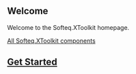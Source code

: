 
## Welcome

Welcome to the Softeq.XToolkit homepage.

[All Softeq.XToolkit components](articles/xtoolkit/overview.md)

## [Get Started](articles/getting-started.md)
